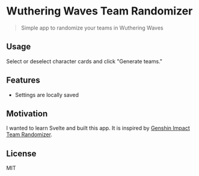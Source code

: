 # Wuthering Waves Team Randomizer

> Simple app to randomize your teams in Wuthering Waves

## Usage
Select or deselect character cards and click "Generate teams."

## Features
- Settings are locally saved

## Motivation
I wanted to learn Svelte and built this app. It is inspired by [Genshin Impact Team Randomizer](https://genshin-impact-team-randomizer.pages.dev/).

## License
MIT
